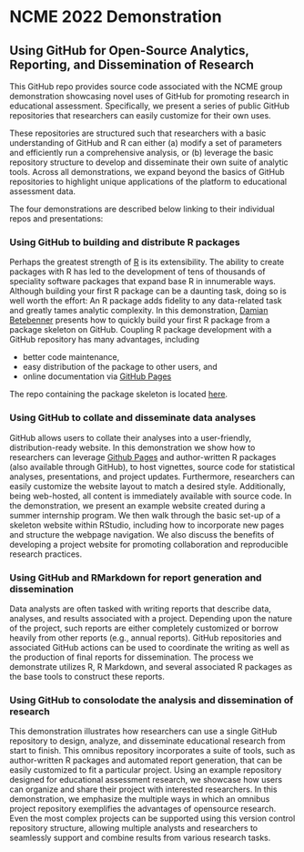 # NCME 2022 Demonstration

## Using GitHub for Open-Source Analytics, Reporting, and Dissemination of Research

This GitHub repo provides source code associated with the NCME group demonstration showcasing
novel uses of GitHub for promoting research in educational assessment. Specifically, we present a
series of public GitHub repositories that researchers can easily customize for their own uses.

These repositories are structured such that researchers with a basic understanding of GitHub and R
can either (a) modify a set of parameters and efficiently run a comprehensive analysis, or (b)
leverage the basic repository structure to develop and disseminate their own suite of analytic tools.
Across all demonstrations, we expand beyond the basics of GitHub repositories to highlight unique
applications of the platform to educational assessment data.

The four demonstrations are described below linking to their individual repos and presentations:

### Using GitHub to building and distribute R packages

Perhaps the greatest strength of [R](https://cran.r-project.org/) is its extensibility. The ability to
create packages with R has led to the development of tens of thousands of speciality software packages
that expand base R in innumerable ways. Although building your first R package can be a daunting task,
doing so is well worth the effort: An R package adds fidelity to any data-related task and greatly tames
analytic complexity. In this demonstration, [Damian Betebenner](https://github.com/dbetebenner) presents how to quickly build
your first R package from a package skeleton on GitHub. Coupling R package development with a GitHub repository
has many advantages, including

* better code maintenance,
* easy distribution of the package to other users, and
* online documentation via [GitHub Pages](https://pages.github.com/)

The repo containing the package skeleton is located [here](https://github.com/dbetebenner/customizedPackageForR).

### Using GitHub to collate and disseminate data analyses

GitHub allows users to collate their analyses into a user-friendly, distribution-ready website.
In this demonstration we show how to researchers can leverage [Github Pages](https://pages.github.com/) and
author-written R packages (also available through GitHub), to host vignettes, source code for
statistical analyses, presentations, and project updates. Furthermore, researchers can easily customize the
website layout to match a desired style. Additionally, being web-hosted, all content is
immediately available with source code. In the demonstration, we present an example website
created during a summer internship program. We then walk through the basic set-up of a
skeleton website within RStudio, including how to incorporate new pages and structure the
webpage navigation. We also discuss the benefits of developing a project website for promoting collaboration
and reproducible research practices.

### Using GitHub and RMarkdown for report generation and dissemination

Data analysts are often tasked with writing reports that
describe data, analyses, and results associated with a project. Depending upon the nature of the
project, such reports are either completely customized or borrow heavily from other reports (e.g.,
annual reports). GitHub repositories and associated GitHub actions can be used to coordinate the
writing as well as the production of final reports for dissemination. The process we demonstrate
utilizes R, R Markdown, and several associated R packages as the base tools to construct these
reports.

### Using GitHub to consolodate the analysis and dissemination of research

This demonstration illustrates how researchers can use a single GitHub
repository to design, analyze, and disseminate educational research from start to finish. This
omnibus repository incorporates a suite of tools, such as author-written R packages and
automated report generation, that can be easily customized to fit a particular project. Using an
example repository designed for educational assessment research, we showcase how users can
organize and share their project with interested researchers. In this demonstration, we emphasize
the multiple ways in which an omnibus project repository exemplifies the advantages of opensource
research. Even the most complex projects can be supported using this version control
repository structure, allowing multiple analysts and researchers to seamlessly support and
combine results from various research tasks.
